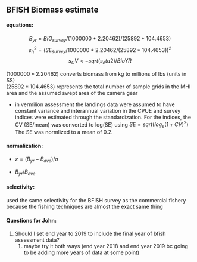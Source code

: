 ## BFISH Biomass estimate 

#### equations: 
$$ 
B_{yr} = BIO_{survey} / (1000000 * 2.20462) /(25892*104.4653)  
$$
$$
s_\eta^2 = (SE_{survey}/1000000*2.20462/(25892*104.4653))^2  
$$
$$
s_CV <- sqrt(s_eta2)/BioYR
$$


$(1000000 * 2.20462)$ converts biomass from kg to millions of lbs (units in SS)  
$(25892*104.4653)$ represents the total number of sample grids in the MHI area and the assumed swept area of the camera gear 

* in vermilion assessment the landings data were assumed to have constant variance and interannual variation in the CPUE and survey indices were estimated through the standardization. For the indices, the CV (SE/mean) was converted to log(SE) using $SE = sqrt(log_e(1+CV)^2)$ The SE was normlized to a mean of 0.2. 



#### normalization:  
* $z = (B_{yr}-B_{ave})/\sigma$  
      
* $B_{yr}/B_{ave}$ 


#### selectivity:  
used the same selectivity for the BFISH survey as the commercial fishery because the fishing techniques are almost the exact same thing


#### Questions for John:  
1. Should I set end year to 2019 to include the final year of bfish assessment data?
   1. maybe try it both ways (end year 2018 and end year 2019 bc going to be adding more years of data at some point)
